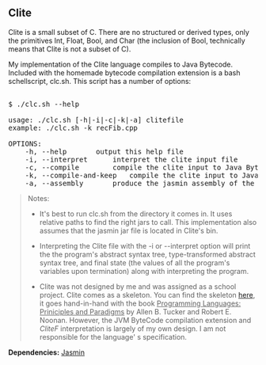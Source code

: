 Clite
-----

Clite is a small subset of C. There are no structured or derived types, only the 
primitives Int, Float, Bool, and Char (the inclusion of Bool, technically means 
that Clite is not a subset of C).

My implementation of the Clite language compiles to Java Bytecode. Included with the homemade bytecode compilation extension is a bash schellscript, 
clc.sh. This script has a number of options:
<pre> 
$ ./clc.sh --help

usage: ./clc.sh [-h|-i|-c|-k|-a] clitefile
example: ./clc.sh -k recFib.cpp

OPTIONS:
	-h, --help		 output this help file
	-i, --interpret		 interpret the clite input file
	-c, --compile		 compile the clite input to Java Bytecode
	-k, --compile-and-keep   compile the clite input to Java Bytecode and keep the the produced jasmin assembly
	-a, --assembly		 produce the jasmin assembly of the clite input file
</pre>

> Notes:
> * It's best to run clc.sh from the directory it comes in. It uses relative paths
>   to find the right jars to call. This implementation also assumes that the
>   jasmin jar file is located in Clite's bin.
>   
> * Interpreting the Clite file with the -i or --interpret option will print the 
>   the program's abstract syntax tree, type-transformed abstract syntax tree, and
>   final state (the values of all the program's variables upon termination) along 
>   with interpreting the program.
>
> * Clite was not designed by me and was assigned as a school project. Clite 
> comes as a skeleton. You can find the skeleton 
> <a href="http://highered.mcgraw-hill.com/sites/0072866098/student_view0/clite_interpreter_.html">here</a>, it goes hand-in-hand with the book 
> <u>Programming Languages: Priniciples and Paradigms</u> by Allen B. Tucker and 
> Robert E. Noonan. However, the JVM ByteCode compilation extension and _CliteF_ 
> interpretation is largely of my own design. I am not responsible for the language'
> s specification.

__Dependencies:__ <a href="http://jasmin.sourceforge.net/">Jasmin</a>
